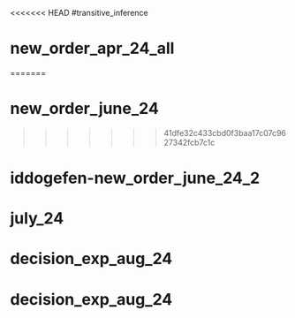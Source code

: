 <<<<<<< HEAD
#transitive_inference
# new_order_apr_24_all
=======
# new_order_june_24
>>>>>>> 41dfe32c433cbd0f3baa17c07c9627342fcb7c1c
# iddogefen-new_order_june_24_2
# july_24
# decision_exp_aug_24
# decision_exp_aug_24
